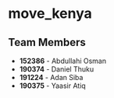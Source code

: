 # move_kenya

## Team Members

- **152386** - Abdullahi Osman  
- **190374** - Daniel Thuku  
- **191224** - Adan Siba  
- **190375** - Yaasir Atiq
